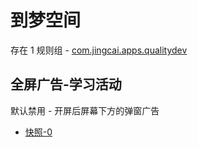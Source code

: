 # 到梦空间

存在 1 规则组 - [com.jingcai.apps.qualitydev](/src/apps/com.jingcai.apps.qualitydev.ts)

## 全屏广告-学习活动

默认禁用 - 开屏后屏幕下方的弹窗广告

- [快照-0](https://i.gkd.li/i/14054117)
